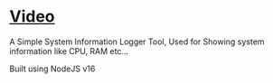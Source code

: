 # [Video](https://youtu.be/ZX5UAcxoypk)

A Simple System Information Logger Tool, Used for Showing system information like CPU, RAM etc...

Built using NodeJS v16
